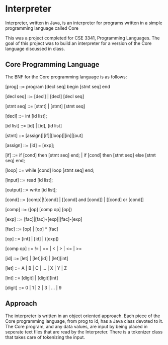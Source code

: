 Interpreter
===========

Interpreter, written in Java, is an interpreter for programs written in a simple programming language called Core

This was a project completed for CSE 3341, Programming Languages. The goal of this project was to build an interpreter for a version of the Core language discussed in class. 

Core Programming Language
-------------------------

The BNF for the Core programming language is as follows:

[prog]	::= program [decl seq] begin [stmt seq] end

[decl seq]	::= [decl] | [decl] [decl seq]

[stmt seq]	::= [stmt] | [stmt] [stmt seq]

[decl]		::=	int  [id list];

[id list]		::=	[id] | [id], [id list]

[stmt]		::=	[assign]|[if]|[loop]|[in]|[out]

[assign] ::=	[id] = [exp];

[if] ::=	if [cond] then [stmt seq] end; | if [cond] then [stmt seq] else [stmt seq] end;

[loop] ::=	while [cond] loop [stmt seq] end;

[input]	::=	read [id list];	

[output]	::=	write [id list];

[cond]	::=	 [comp]|![cond]	|  [[cond] and [cond]] | [[cond] or [cond]]

[comp]	::= ([op] [comp op] [op])

[exp]	::= [fac]|[fac]+[exp]|[fac]-[exp]

[fac]	::= [op] | [op] * [fac]

[op]	::= [int] | [id] | ([exp])

[comp op] ::= != | == | < | > | <= | >=

[id]	::= [let] | [let][id] | [let][int]

[let]	::=		A | B | C | ... | X | Y | Z

[int]	::=		[digit] | [digit][int]

[digit]	::=		0 | 1 | 2 | 3 | ... | 9		


Approach
--------

The interpreter is written in an object oriented approach. Each piece of the Core programming language, from prog to id, has a Java class devoted to it. The Core program, and any data values, are input by being placed in seperate text files that are read by the Interpreter. There is a tokenizer class that takes care of tokenizing the input.

